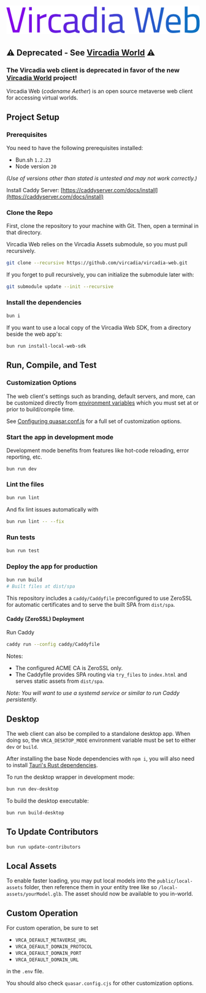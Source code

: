 # ![Vircadia Web](https://raw.githubusercontent.com/vircadia/vircadia-assets/master/images/branding/vircadia_web_text_logo.svg)

## ⚠️ Deprecated - See [Vircadia World](https://github.com/vircadia/vircadia-world) ⚠️
### The Vircadia web client is deprecated in favor of the new [Vircadia World](https://github.com/vircadia/vircadia-world) project!

Vircadia Web (*codename Aether*) is an open source metaverse web client for accessing virtual worlds.

## Project Setup

### Prerequisites

You need to have the following prerequisites installed:

* Bun.sh `1.2.23` 
* Node version `20`

*(Use of versions other than stated is untested and may not work correctly.)*

Install Caddy Server: [https://caddyserver.com/docs/install](https://caddyserver.com/docs/install)

### Clone the Repo

First, clone the repository to your machine with Git. Then, open a terminal in that directory.

Vircadia Web relies on the Vircadia Assets submodule, so you must pull recursively.

```sh
git clone --recursive https://github.com/vircadia/vircadia-web.git
```

If you forget to pull recursively, you can initialize the submodule later with:
```sh
git submodule update --init --recursive
```

### Install the dependencies

```sh
bun i
```

If you want to use a local copy of the Vircadia Web SDK, from a directory beside the web app's:
```sh
bun run install-local-web-sdk
```

## Run, Compile, and Test

### Customization Options

The web client's settings such as branding, default servers, and more, can be customized directly from [environment variables](https://github.com/vircadia/vircadia-web/blob/master/quasar.conf.js#L131) which you must set at or prior to build/compile time.

See [Configuring quasar.conf.js](https://v2.quasar.dev/quasar-cli/quasar-conf-js) for a full set of customization options.

### Start the app in development mode

Development mode benefits from features like hot-code reloading, error reporting, etc.

```
bun run dev
```

### Lint the files

```sh
bun run lint
```

And fix lint issues automatically with

```sh
bun run lint -- --fix
```

### Run tests

```sh
bun run test
```

### Deploy the app for production

```sh
bun run build
# Built files at dist/spa
```

This repository includes a `caddy/Caddyfile` preconfigured to use ZeroSSL for automatic certificates and to serve the built SPA from `dist/spa`.

#### Caddy (ZeroSSL) Deployment

Run Caddy
```sh
caddy run --config caddy/Caddyfile
```

Notes:
- The configured ACME CA is ZeroSSL only.
- The Caddyfile provides SPA routing via `try_files` to `index.html` and serves static assets from `dist/spa`.

*Note: You will want to use a systemd service or similar to run Caddy persistently.*

## Desktop

The web client can also be compiled to a standalone desktop app. When doing so, the `VRCA_DESKTOP_MODE` environment variable must be set to either `dev` or `build`.

After installing the base Node dependencies with `npm i`, you will also need to install [Tauri's Rust dependencies](https://tauri.app/v1/guides/getting-started/prerequisites).

To run the desktop wrapper in development mode:
```sh
bun run dev-desktop
```

To build the desktop executable:
```sh
bun run build-desktop
```

## To Update Contributors

```sh
bun run update-contributors
```

## Local Assets

To enable faster loading, you may put local models into the `public/local-assets` folder, then reference them in your entity tree like so `/local-assets/yourModel.glb`. The asset should now be available to you in-world.

## Custom Operation

For custom operation, be sure to set 

* `VRCA_DEFAULT_METAVERSE_URL`
* `VRCA_DEFAULT_DOMAIN_PROTOCOL`
* `VRCA_DEFAULT_DOMAIN_PORT`
* `VRCA_DEFAULT_DOMAIN_URL` 

in the `.env` file.

You should also check `quasar.config.cjs` for other customization options.
